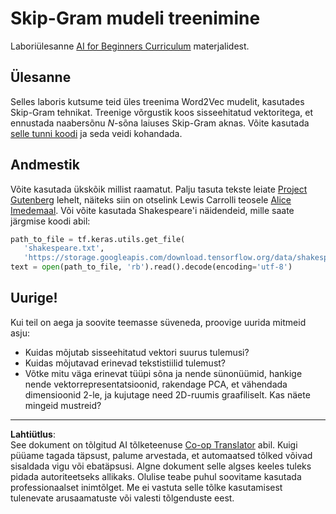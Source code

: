 <!--
CO_OP_TRANSLATOR_METADATA:
{
  "original_hash": "5130f01fdc5ebb83032b23d489027aac",
  "translation_date": "2025-10-11T11:43:13+00:00",
  "source_file": "lessons/5-NLP/15-LanguageModeling/lab/README.md",
  "language_code": "et"
}
-->
# Skip-Gram mudeli treenimine

Laboriülesanne [AI for Beginners Curriculum](https://github.com/microsoft/ai-for-beginners) materjalidest.

## Ülesanne

Selles laboris kutsume teid üles treenima Word2Vec mudelit, kasutades Skip-Gram tehnikat. Treenige võrgustik koos sisseehitatud vektoritega, et ennustada naabersõnu $N$-sõna laiuses Skip-Gram aknas. Võite kasutada [selle tunni koodi](../CBoW-TF.ipynb) ja seda veidi kohandada.

## Andmestik

Võite kasutada ükskõik millist raamatut. Palju tasuta tekste leiate [Project Gutenberg](https://www.gutenberg.org/) lehelt, näiteks siin on otselink Lewis Carrolli teosele [Alice Imedemaal](https://www.gutenberg.org/files/11/11-0.txt). Või võite kasutada Shakespeare'i näidendeid, mille saate järgmise koodi abil:

```python
path_to_file = tf.keras.utils.get_file(
   'shakespeare.txt', 
   'https://storage.googleapis.com/download.tensorflow.org/data/shakespeare.txt')
text = open(path_to_file, 'rb').read().decode(encoding='utf-8')
```

## Uurige!

Kui teil on aega ja soovite teemasse süveneda, proovige uurida mitmeid asju:

* Kuidas mõjutab sisseehitatud vektori suurus tulemusi?
* Kuidas mõjutavad erinevad tekstistiilid tulemust?
* Võtke mitu väga erinevat tüüpi sõna ja nende sünonüümid, hankige nende vektorrepresentatsioonid, rakendage PCA, et vähendada dimensioonid 2-le, ja kujutage need 2D-ruumis graafiliselt. Kas näete mingeid mustreid?

---

**Lahtiütlus**:  
See dokument on tõlgitud AI tõlketeenuse [Co-op Translator](https://github.com/Azure/co-op-translator) abil. Kuigi püüame tagada täpsust, palume arvestada, et automaatsed tõlked võivad sisaldada vigu või ebatäpsusi. Algne dokument selle algses keeles tuleks pidada autoriteetseks allikaks. Olulise teabe puhul soovitame kasutada professionaalset inimtõlget. Me ei vastuta selle tõlke kasutamisest tulenevate arusaamatuste või valesti tõlgenduste eest.